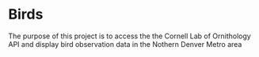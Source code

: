 # Birds

The purpose of this project is to access the the Cornell Lab of Ornithology API 
and display bird observation data in the Nothern Denver Metro area